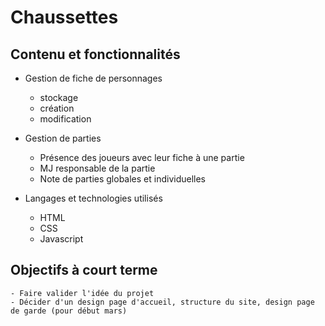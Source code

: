 # Chaussettes

## Contenu et fonctionnalités

- Gestion de fiche de personnages
    - stockage
    - création
    - modification

- Gestion de parties
    - Présence des joueurs avec leur fiche à une partie
    - MJ responsable de la partie
    - Note de parties globales et individuelles

- Langages et technologies utilisés
    - HTML
    - CSS
    - Javascript

##  Objectifs à court terme
    - Faire valider l'idée du projet
    - Décider d'un design page d'accueil, structure du site, design page de garde (pour début mars)
